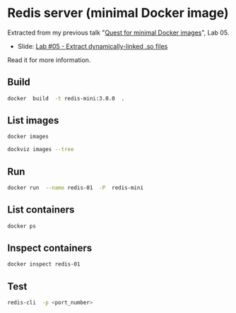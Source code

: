 # Redis server (minimal Docker image)

Extracted from my previous talk "[Quest for minimal Docker images](https://github.com/William-Yeh/docker-mini)", Lab 05.

  - Slide: [Lab #05 - Extract dynamically-linked .so files](http://william-yeh.github.io/docker-mini/#38)


Read it for more information.

## Build

```bash
docker  build  -t redis-mini:3.0.0  .
```

## List images

```bash
docker images

dockviz images --tree
```

## Run

```bash
docker run  --name redis-01  -P  redis-mini
```

## List containers

```bash
docker ps
```

## Inspect containers

```bash
docker inspect redis-01
```

## Test

```bash
redis-cli  -p <port_number>
```
